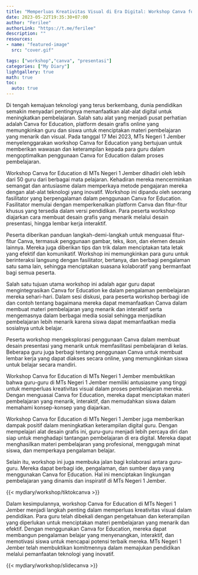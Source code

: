 ```yaml
---
title: "Memperluas Kreativitas Visual di Era Digital: Workshop Canva for Education di MTs Negeri 1 Jember"
date: 2023-05-22T19:35:30+07:00
author: "Ferilee"
authorLink: "https://t.me/ferilee"
description: ""
resources:
- name: "featured-image"
  src: "cover.gif"

tags: ["workshop","canva", "presentasi"]
categories: ["My Diary"]
lightgallery: true
math: true
toc:
  auto: true
---
```

Di tengah kemajuan teknologi yang terus berkembang, dunia pendidikan semakin menyadari pentingnya memanfaatkan alat-alat digital untuk meningkatkan pembelajaran. Salah satu alat yang menjadi pusat perhatian adalah Canva for Education, platform desain grafis online yang memungkinkan guru dan siswa untuk menciptakan materi pembelajaran yang menarik dan visual. Pada tanggal 17 Mei 2023, MTs Negeri 1 Jember menyelenggarakan workshop Canva for Education yang bertujuan untuk memberikan wawasan dan keterampilan kepada para guru dalam mengoptimalkan penggunaan Canva for Education dalam proses pembelajaran.

Workshop Canva for Education di MTs Negeri 1 Jember dihadiri oleh lebih dari 50 guru dari berbagai mata pelajaran. Kehadiran mereka mencerminkan semangat dan antusiasme dalam memperkaya metode pengajaran mereka dengan alat-alat teknologi yang inovatif. Workshop ini dipandu oleh seorang fasilitator yang berpengalaman dalam penggunaan Canva for Education. Fasilitator memulai dengan memperkenalkan platform Canva dan fitur-fitur khusus yang tersedia dalam versi pendidikan. Para peserta workshop diajarkan cara membuat desain grafis yang menarik melalui desain presentasi, hingga lembar kerja interaktif.

Peserta diberikan panduan langkah-demi-langkah untuk menguasai fitur-fitur Canva, termasuk penggunaan gambar, teks, ikon, dan elemen desain lainnya. Mereka juga diberikan tips dan trik dalam menciptakan tata letak yang efektif dan komunikatif. Workshop ini memungkinkan para guru untuk berinteraksi langsung dengan fasilitator, bertanya, dan berbagi pengalaman satu sama lain, sehingga menciptakan suasana kolaboratif yang bermanfaat bagi semua peserta.

Salah satu tujuan utama workshop ini adalah agar guru dapat mengintegrasikan Canva for Education ke dalam pengalaman pembelajaran mereka sehari-hari. Dalam sesi diskusi, para peserta workshop berbagi ide dan contoh tentang bagaimana mereka dapat memanfaatkan Canva dalam membuat materi pembelajaran yang menarik dan interaktif serta mengemasnya dalam berbagai media sosial sehingga menjadikan pembelajaran lebih menarik karena siswa dapat memanfaatkan media sosialnya untuk belajar.

Peserta workshop mengeksplorasi penggunaan Canva dalam membuat desain presentasi yang menarik untuk memfasilitasi pembelajaran di kelas. Beberapa guru juga berbagi tentang penggunaan Canva untuk membuat lembar kerja yang dapat diakses secara online, yang memungkinkan siswa untuk belajar secara mandiri.

Workshop Canva for Education di MTs Negeri 1 Jember membuktikan bahwa guru-guru di MTs Negeri 1 Jember memiliki antusiasme yang tinggi untuk memperluas kreativitas visual dalam proses pembelajaran mereka. Dengan menguasai Canva for Education, mereka dapat menciptakan materi pembelajaran yang menarik, interaktif, dan memudahkan siswa dalam memahami konsep-konsep yang diajarkan.

Workshop Canva for Education di MTs Negeri 1 Jember juga memberikan dampak positif dalam meningkatkan keterampilan digital guru. Dengan mempelajari alat desain grafis ini, guru-guru menjadi lebih percaya diri dan siap untuk menghadapi tantangan pembelajaran di era digital. Mereka dapat menghasilkan materi pembelajaran yang profesional, menggugah minat siswa, dan memperkaya pengalaman belajar.

Selain itu, workshop ini juga membuka jalan bagi kolaborasi antara guru-guru. Mereka dapat berbagi ide, pengalaman, dan sumber daya yang menggunakan Canva for Education. Hal ini menciptakan lingkungan pembelajaran yang dinamis dan inspiratif di MTs Negeri 1 Jember.

{{< mydiary/workshop/tiktokcanva >}}

Dalam kesimpulannya, workshop Canva for Education di MTs Negeri 1 Jember menjadi langkah penting dalam memperluas kreativitas visual dalam pendidikan. Para guru telah dibekali dengan pengetahuan dan keterampilan yang diperlukan untuk menciptakan materi pembelajaran yang menarik dan efektif. Dengan menggunakan Canva for Education, mereka dapat membangun pengalaman belajar yang menyenangkan, interaktif, dan memotivasi siswa untuk mencapai potensi terbaik mereka. MTs Negeri 1 Jember telah membuktikan komitmennya dalam memajukan pendidikan melalui pemanfaatan teknologi yang inovatif.

{{< mydiary/workshop/slidecanva >}}
